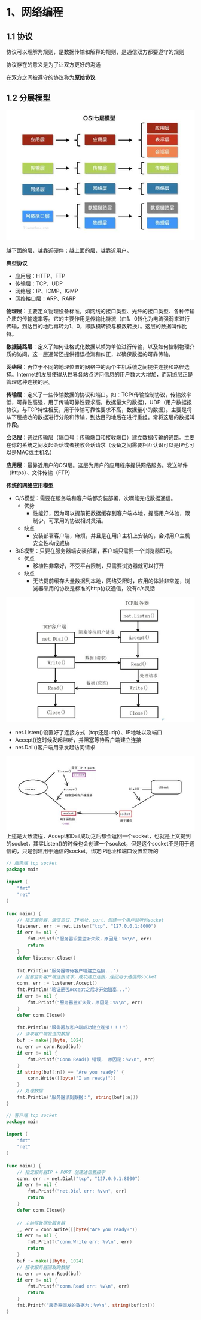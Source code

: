 # 1、网络编程

## 1.1 协议

协议可以理解为规则，是数据传输和解释的规则，是通信双方都要遵守的规则

协议存在的意义是为了让双方更好的沟通

在双方之间被遵守的协议称为**原始协议**

## 1.2 分层模型

![OSI七层模型](images/OSI七层模型.jpg)

越下面的层，越靠近硬件；越上面的层，越靠近用户。

**典型协议**
- 应用层：HTTP、FTP
- 传输层：TCP、UDP
- 网络层：IP、ICMP、IGMP
- 网络接口层：ARP、RARP

**物理层**：主要定义物理设备标准，如网线的接口类型、光纤的接口类型、各种传输介质的传输速率等。它的主要作用是传输比特流（由1、0转化为电流强弱来进行传输，到达目的地后再转为1、0，即数模转换与模数转换）。这层的数据叫作比特。

**数据链路层**：定义了如何让格式化数据以帧为单位进行传输，以及如何控制物理介质的访问。这一层通常还提供错误检测和纠正，以确保数据的可靠传输。

**网络层**：再位于不同的地理位置的网络中的两个主机系统之间提供连接和路径选择。Internet的发展使得从世界各站点访问信息的用户数大大增加，而网络层正是管理这种连接的层。

**传输层**：定义了一些传输数据的协议和端口。如：TCP(传输控制协议，传输效率低，可靠性高强，用于传输可靠性要求高，数据量大的数据)，UDP（用户数据报协议，与TCP特性相反，用于传输可靠性要求不高，数据量小的数据）。主要是将从下层接收的数据进行分段和传输，到达目的地后在进行重组。常将这层的数据叫作**段**。

**会话层**：通过传输层（端口号：传输端口和接收端口）建立数据传输的通路。主要在你的系统之间发起会话或者接收会话请求（设备之间需要相互认识可以是IP也可以是MAC或主机名）

**应用层**：最靠近用户的OSI层。这层为用户的应用程序提供网络服务。发送邮件（https）、文件传输（FTP）

**传统的网络应用模型**
- C/S模型：需要在服务端和客户端都安装部署，次啊能完成数据通信。
  - 优势
    - 性能好，因为可以提前把数据缓存到客户端本地，提高用户体验，限制少，可采用的协议相对灵活。
  - 缺点
    - 安装部署客户端，麻烦，并且是在用户主机上安装的，会对用户主机安全性构成威胁
- B/S模型：只要在服务器端安装部署，客户端只需要一个浏览器即可。
  - 优点
    - 移植性非常好，不受平台限制，只需要浏览器就可以打开
  - 缺点
    - 无法提前缓存大量数据到本地，网络受限时，应用的体验非常差，浏览器采用的协议是标准的http协议通信，没有c/s灵活


![tcp架构](images/tcp架构.jpg)
- net.Listen()设置好了连接方式（tcp还是udp）、IP地址以及端口
- Accept()这时候发起监听，并阻塞等待客户端建立连接
- net.Dail()客户端用来发起访问请求

![大致流程](images/大致流程.jpg)
上述是大致流程，Accept和Dail成功之后都会返回一个socket，也就是上文提到的socket，其实Listen()的时候也会创建一个socket，但是这个socket不是用于通信的，只是创建用于通信的socket，绑定IP地址和端口设置监听的

```go
// 服务端 tcp socket
package main

import (
    "fmt"
    "net"
)

func main() {
    // 指定服务器，通信协议，IP地址，port，创建一个用户监听的socket
    listener, err := net.Listen("tcp", "127.0.0.1:8000")
    if err != nil {
        fmt.Printf("服务器设置监听失败，原因是：%v\n", err)
        return
    }
    defer listener.Close()

    fmt.Println("服务器等待客户端建立连接...")
    // 阻塞监听客户端连接请求，成功建立连接，返回用于通信的socket
    conn, err := listener.Accept()
    fmt.Println("验证是否Accept之后才开始阻塞...")
    if err != nil {
        fmt.Printf("服务器监听失败，原因是：%v\n", err)
    }
    defer conn.Close()

    fmt.Println("服务器与客户端成功建立连接！！！")
    // 读取客户端发送的数据
    buf := make([]byte, 1024)
    n, err := conn.Read(buf)
    if err != nil {
        fmt.Printf("Conn Read() 错误， 原因是：%v\n", err)
    }
    if string(buf[:n]) == "Are you ready?" {
        conn.Write([]byte("I am ready!"))
    }
    // 处理数据
    fmt.Println("服务器读到数据：", string(buf[:n]))
}
```

```go
// 客户端 tcp socket
package main

import (
    "fmt"
    "net"
)

func main() {
    // 指定服务器IP + PORT 创建通信套接字
    conn, err := net.Dial("tcp", "127.0.0.1:8000")
    if err != nil {
        fmt.Printf("net.Dial err: %v\n", err)
        return
    }
    defer conn.Close()

    // 主动写数据给服务器
    _, err = conn.Write([]byte("Are you ready?"))
    if err != nil {
        fmt.Printf("conn.Write err: %v\n", err)
        return
    }
    buf := make([]byte, 1024)
    // 接收服务器回发的数据
    n, err := conn.Read(buf)
    if err != nil {
        fmt.Printf("conn.Read err: %v\n", err)
        return
    }
    fmt.Printf("服务器回发的数据为：%v\n", string(buf[:n]))
}
```
